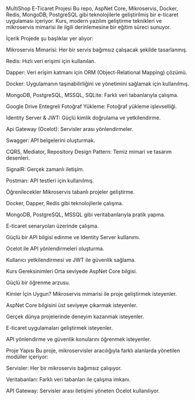 MultiShop E-Ticaret Projesi
Bu repo, AspNet Core, Mikroservis, Docker, Redis, MongoDB, PostgreSQL gibi teknolojilerle geliştirilmiş bir e-ticaret uygulaması içeriyor. Kurs, modern yazılım geliştirme teknikleri ve mikroservis mimarisi ile ilgili derinlemesine bir eğitim süreci sunuyor.

İçerik
Projede şu başlıklar yer alıyor:

Mikroservis Mimarisi: Her bir servis bağımsız çalışacak şekilde tasarlanmış.

Redis: Hızlı veri erişimi için kullanılan.

Dapper: Veri erişim katmanı için ORM (Object-Relational Mapping) çözümü.

Docker: Uygulamanın taşınabilirliğini ve yönetimini sağlamak için kullanılmış.

MongoDB, PostgreSQL, MSSQL, SQLite: Farklı veri tabanlarıyla çalışma.

Google Drive Entegreli Fotoğraf Yükleme: Fotoğraf yükleme işlevselliği.

Identity Server & JWT: Güçlü kimlik doğrulama ve yetkilendirme.

Api Gateway (Ocelot): Servisler arası yönlendirmeler.

Swagger: API belgelerini oluşturmak.

CQRS, Mediator, Repository Design Pattern: Temiz mimari ve tasarım desenleri.

SignalR: Gerçek zamanlı iletişim.

Postman: API testleri için kullanılmış.

Öğrenilecekler
Mikroservis tabanlı projeler geliştirme.

Docker, Dapper, Redis gibi teknolojilerle çalışma.

MongoDB, PostgreSQL, MSSQL gibi veritabanlarıyla pratik yapma.

E-ticaret senaryoları üzerinde çalışma.

Güçlü bir API bilgisi edinme ve Identity Server kullanımı.

Ocelot ile API yönlendirmeleri oluşturma.

Kullanıcı yetkilendirmesi ve JWT ile güvenlik sağlama.

Kurs Gereksinimleri
Orta seviyede AspNet Core bilgisi.

Güçlü bir öğrenme arzusu.

Kimler İçin Uygun?
Mikroservis mimarisi ile proje geliştirmek isteyenler.

AspNet Core bilgisini üst seviyeye çıkarmak isteyenler.

Gerçek dünya projelerinde deneyim kazanmak isteyenler.

E-ticaret uygulamaları geliştirmek isteyenler.

API yönlendirme ve güvenlik konularını öğrenmek isteyenler.

Proje Yapısı
Bu proje, mikroservisler aracılığıyla farklı alanlarda yönetilen modüller içeriyor:

Servisler: Her bir mikroservis bağımsız çalışıyor.

Veritabanları: Farklı veri tabanları ile çalışma imkanı.

API Gateway: Servisler arası iletişimi yöneten Ocelot kullanılıyor.
